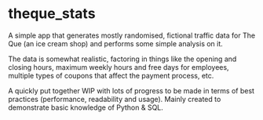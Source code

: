 # theque_stats
 
A simple app that generates mostly randomised, fictional traffic data for The Que (an ice cream shop) and performs some simple analysis on it.

The data is somewhat realistic, factoring in things like the opening and closing hours, maximum weekly hours and free days for employees, multiple types of coupons that affect the payment process, etc.

A quickly put together WIP with lots of progress to be made in terms of best practices (performance, readability and usage). Mainly created to demonstrate basic knowledge of Python & SQL.
